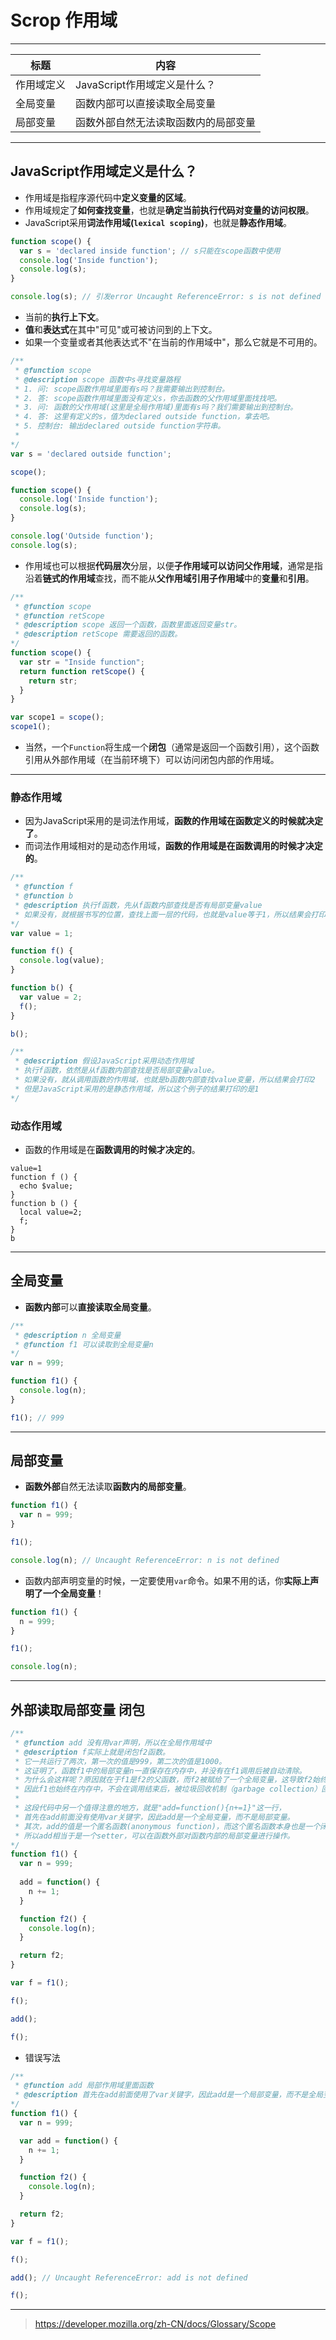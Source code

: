 # Scrop 作用域

------

| 标题 | 内容 |
| --- | --- |
| 作用域定义 | JavaScript作用域定义是什么？ |
| 全局变量 | 函数内部可以直接读取全局变量 |
| 局部变量 | 函数外部自然无法读取函数内的局部变量 |

------

## JavaScript作用域定义是什么？

- 作用域是指程序源代码中**定义变量的区域**。
- 作用域规定了**如何查找变量**，也就是**确定当前执行代码对变量的访问权限**。
- JavaScript采用**词法作用域(`lexical scoping`)**，也就是**静态作用域**。

```javascript
function scope() {
  var s = 'declared inside function'; // s只能在scope函数中使用
  console.log('Inside function');
  console.log(s);
}

console.log(s); // 引发error Uncaught ReferenceError: s is not defined
```

- 当前的**执行上下文**。
- **值**和**表达式**在其中"可见"或可被访问到的上下文。
- 如果一个变量或者其他表达式不"在当前的作用域中"，那么它就是不可用的。

```javascript
/**
 * @function scope
 * @description scope 函数中s寻找变量路程
 * 1. 问: scope函数作用域里面有s吗？我需要输出到控制台。
 * 2. 答: scope函数作用域里面没有定义s，你去函数的父作用域里面找找吧。
 * 3. 问: 函数的父作用域(这里是全局作用域)里面有s吗？我们需要输出到控制台。
 * 4. 答: 这里有定义的s，值为declared outside function，拿去吧。
 * 5. 控制台: 输出declared outside function字符串。
 * 
*/
var s = 'declared outside function';

scope();

function scope() {
  console.log('Inside function');
  console.log(s);
}

console.log('Outside function');
console.log(s);
```

- 作用域也可以根据**代码层次**分层，以便**子作用域可以访问父作用域**，通常是指沿着**链式的作用域**查找，而不能从**父作用域引用子作用域**中的**变量**和**引用**。

```javascript
/**
 * @function scope
 * @function retScope 
 * @description scope 返回一个函数，函数里面返回变量str。
 * @description retScope 需要返回的函数。
*/
function scope() {
  var str = "Inside function";
  return function retScope() {
    return str;
  }
}

var scope1 = scope();
scope1();
```

- 当然，一个` Function `将生成一个**闭包**（通常是返回一个函数引用），这个函数引用从外部作用域（在当前环境下）可以访问闭包内部的作用域。

------

### 静态作用域
- 因为JavaScript采用的是词法作用域，**函数的作用域在函数定义的时候就决定了**。
- 而词法作用域相对的是动态作用域，**函数的作用域是在函数调用的时候才决定的**。

```javascript
/**
 * @function f
 * @function b
 * @description 执行f函数，先从f函数内部查找是否有局部变量value
 * 如果没有，就根据书写的位置，查找上面一层的代码，也就是value等于1，所以结果会打印1
*/
var value = 1;

function f() {
  console.log(value);
}

function b() {
  var value = 2;
  f();
}

b();

/**
 * @description 假设JavaScript采用动态作用域
 * 执行f函数，依然是从f函数内部查找是否局部变量value。
 * 如果没有，就从调用函数的作用域，也就是b函数内部查找value变量，所以结果会打印2
 * 但是JavaScript采用的是静态作用域，所以这个例子的结果打印的是1
*/
```

### 动态作用域

- 函数的作用域是在**函数调用的时候才决定的**。

```shell
value=1
function f () {
  echo $value;
}
function b () {
  local value=2;
  f;
}
b
```

------
 
## 全局变量

- **函数内部**可以**直接读取全局变量**。

```javascript
/**
 * @description n 全局变量
 * @function f1 可以读取到全局变量n
*/
var n = 999;

function f1() {
  console.log(n);
}

f1(); // 999
```

------

## 局部变量

- **函数外部**自然无法读取**函数内的局部变量**。

```javascript
function f1() {
  var n = 999;
}

f1();

console.log(n); // Uncaught ReferenceError: n is not defined
```

- 函数内部声明变量的时候，一定要使用`var`命令。如果不用的话，你**实际上声明了一个全局变量**！

```javascript
function f1() {
  n = 999;
}

f1();

console.log(n);
```

------

## 外部读取局部变量 闭包

```javascript
/**
 * @function add 没有用var声明，所以在全局作用域中
 * @description f实际上就是闭包f2函数。
 * 它一共运行了两次，第一次的值是999，第二次的值是1000。
 * 这证明了，函数f1中的局部变量n一直保存在内存中，并没有在f1调用后被自动清除。
 * 为什么会这样呢？原因就在于f1是f2的父函数，而f2被赋给了一个全局变量，这导致f2始终在内存中，而f2的存在依赖于f1，
 * 因此f1也始终在内存中，不会在调用结束后，被垃圾回收机制（garbage collection）回收。
 * 
 * 这段代码中另一个值得注意的地方，就是"add=function(){n+=1}"这一行，
 * 首先在add前面没有使用var关键字，因此add是一个全局变量，而不是局部变量。
 * 其次，add的值是一个匿名函数(anonymous function)，而这个匿名函数本身也是一个闭包，
 * 所以add相当于是一个setter，可以在函数外部对函数内部的局部变量进行操作。
*/
function f1() {
  var n = 999;
  
  add = function() {
    n += 1;
  }

  function f2() {
    console.log(n);
  }

  return f2;
}

var f = f1();

f();

add();

f(); 
```

- 错误写法

```javascript
/**
 * @function add 局部作用域里面函数
 * @description 首先在add前面使用了var关键字，因此add是一个局部变量，而不是全局变量。
*/
function f1() {
  var n = 999;

  var add = function() {
    n += 1;
  }

  function f2() {
    console.log(n);
  }

  return f2;
}

var f = f1();

f();

add(); // Uncaught ReferenceError: add is not defined

f();
```

------


> https://developer.mozilla.org/zh-CN/docs/Glossary/Scope